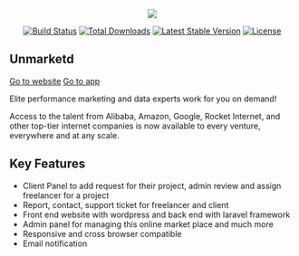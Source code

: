 <p align="center"><img src="https://laravel.com/assets/img/components/logo-laravel.svg"></p>

<p align="center">
<a href="https://travis-ci.org/laravel/framework"><img src="https://travis-ci.org/laravel/framework.svg" alt="Build Status"></a>
<a href="https://packagist.org/packages/laravel/framework"><img src="https://poser.pugx.org/laravel/framework/d/total.svg" alt="Total Downloads"></a>
<a href="https://packagist.org/packages/laravel/framework"><img src="https://poser.pugx.org/laravel/framework/v/stable.svg" alt="Latest Stable Version"></a>
<a href="https://packagist.org/packages/laravel/framework"><img src="https://poser.pugx.org/laravel/framework/license.svg" alt="License"></a>
</p>

## Unmarketd

[Go to website](https://unmarketd.com/)
[Go to app](https://unmarketd.com/app/)

Elite performance marketing and data experts work for you on demand!

Access to the talent from Alibaba, Amazon, Google, Rocket Internet, and other top-tier internet companies is now available to every venture, everywhere and at any scale.

## Key Features

- Client Panel to add request for their project, admin review and assign freelancer for a project
- Report, contact, support ticket for freelancer and client
- Front end website with wordpress and back end with laravel framework
- Admin panel for managing this online market place and much more
- Responsive and cross browser compatible
- Email notification
